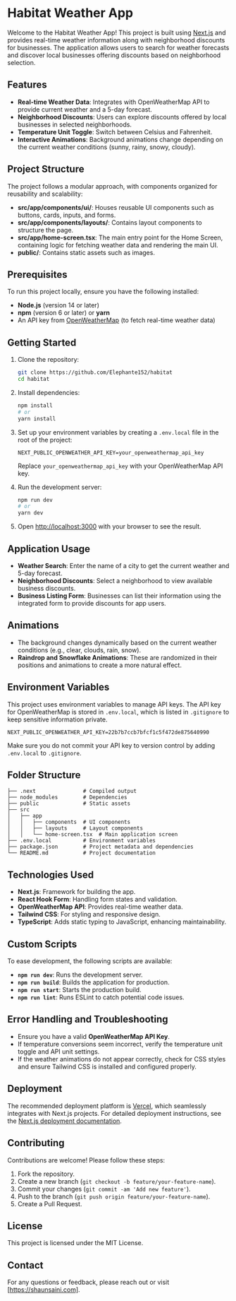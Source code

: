 # Habitat Weather App

Welcome to the Habitat Weather App! This project is built using [Next.js](https://nextjs.org) and provides real-time weather information along with neighborhood discounts for businesses. The application allows users to search for weather forecasts and discover local businesses offering discounts based on neighborhood selection.

## Features

- **Real-time Weather Data**: Integrates with OpenWeatherMap API to provide current weather and a 5-day forecast.
- **Neighborhood Discounts**: Users can explore discounts offered by local businesses in selected neighborhoods.
- **Temperature Unit Toggle**: Switch between Celsius and Fahrenheit.
- **Interactive Animations**: Background animations change depending on the current weather conditions (sunny, rainy, snowy, cloudy).

## Project Structure

The project follows a modular approach, with components organized for reusability and scalability:

- **src/app/components/ui/**: Houses reusable UI components such as buttons, cards, inputs, and forms.
- **src/app/components/layouts/**: Contains layout components to structure the page.
- **src/app/home-screen.tsx**: The main entry point for the Home Screen, containing logic for fetching weather data and rendering the main UI.
- **public/**: Contains static assets such as images.

## Prerequisites

To run this project locally, ensure you have the following installed:

- **Node.js** (version 14 or later)
- **npm** (version 6 or later) or **yarn**
- An API key from [OpenWeatherMap](https://openweathermap.org/api) (to fetch real-time weather data)

## Getting Started

1. Clone the repository:

   ```bash
   git clone https://github.com/Elephante152/habitat
   cd habitat
   ```

2. Install dependencies:

   ```bash
   npm install
   # or
   yarn install
   ```

3. Set up your environment variables by creating a `.env.local` file in the root of the project:

   ```
   NEXT_PUBLIC_OPENWEATHER_API_KEY=your_openweathermap_api_key
   ```

   Replace `your_openweathermap_api_key` with your OpenWeatherMap API key.

4. Run the development server:

   ```bash
   npm run dev
   # or
   yarn dev
   ```

5. Open [http://localhost:3000](http://localhost:3000) with your browser to see the result.

## Application Usage

- **Weather Search**: Enter the name of a city to get the current weather and 5-day forecast.
- **Neighborhood Discounts**: Select a neighborhood to view available business discounts.
- **Business Listing Form**: Businesses can list their information using the integrated form to provide discounts for app users.

## Animations

- The background changes dynamically based on the current weather conditions (e.g., clear, clouds, rain, snow).
- **Raindrop and Snowflake Animations**: These are randomized in their positions and animations to create a more natural effect.

## Environment Variables

This project uses environment variables to manage API keys. The API key for OpenWeatherMap is stored in `.env.local`, which is listed in `.gitignore` to keep sensitive information private.

```
NEXT_PUBLIC_OPENWEATHER_API_KEY=22b7b7ccb7bfcf1c5f472de875640990
```

Make sure you do not commit your API key to version control by adding `.env.local` to `.gitignore`.

## Folder Structure

```plaintext
├── .next               # Compiled output
├── node_modules        # Dependencies
├── public              # Static assets
├── src
│   ├── app
│   │   ├── components  # UI components
│   │   ├── layouts     # Layout components
│   │   └── home-screen.tsx  # Main application screen
├── .env.local          # Environment variables
├── package.json        # Project metadata and dependencies
└── README.md           # Project documentation
```

## Technologies Used

- **Next.js**: Framework for building the app.
- **React Hook Form**: Handling form states and validation.
- **OpenWeatherMap API**: Provides real-time weather data.
- **Tailwind CSS**: For styling and responsive design.
- **TypeScript**: Adds static typing to JavaScript, enhancing maintainability.

## Custom Scripts

To ease development, the following scripts are available:

- **`npm run dev`**: Runs the development server.
- **`npm run build`**: Builds the application for production.
- **`npm run start`**: Starts the production build.
- **`npm run lint`**: Runs ESLint to catch potential code issues.

## Error Handling and Troubleshooting

- Ensure you have a valid **OpenWeatherMap API Key**.
- If temperature conversions seem incorrect, verify the temperature unit toggle and API unit settings.
- If the weather animations do not appear correctly, check for CSS styles and ensure Tailwind CSS is installed and configured properly.

## Deployment

The recommended deployment platform is [Vercel](https://vercel.com/), which seamlessly integrates with Next.js projects. For detailed deployment instructions, see the [Next.js deployment documentation](https://nextjs.org/docs/app/building-your-application/deploying).

## Contributing

Contributions are welcome! Please follow these steps:

1. Fork the repository.
2. Create a new branch (`git checkout -b feature/your-feature-name`).
3. Commit your changes (`git commit -am 'Add new feature'`).
4. Push to the branch (`git push origin feature/your-feature-name`).
5. Create a Pull Request.

## License

This project is licensed under the MIT License.

## Contact

For any questions or feedback, please reach out or visit [https://shaunsaini.com].

